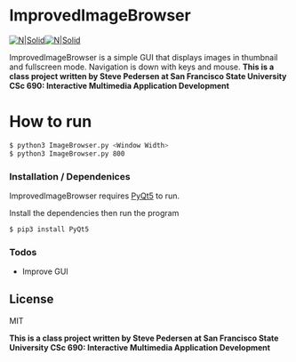 # ImprovedImageBrowser

[![N|Solid](https://www.python.org/static/opengraph-icon-200x200.png)](https://www.python.org)[![N|Solid](https://avatars0.githubusercontent.com/u/159455?v=4&s=200)](https://www.riverbankcomputing.com/software/pyqt)

ImprovedImageBrowser is a simple GUI that displays images in thumbnail and fullscreen mode. Navigation is down with keys and mouse. **This is a class project written by Steve Pedersen at San Francisco State University CSc 690: Interactive Multimedia Application Development**

# How to run

```sh
$ python3 ImageBrowser.py <Window Width> 
$ python3 ImageBrowser.py 800
```
### Installation / Dependenices

ImprovedImageBrowser requires [PyQt5](https://www.riverbankcomputing.com/software/pyqt/download5) to run.

Install the dependencies then run the program

```sh
$ pip3 install PyQt5
```

### Todos

 - Improve GUI

License
----

MIT


**This is a class project written by Steve Pedersen at San Francisco State University CSc 690: Interactive Multimedia Application Development**
